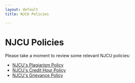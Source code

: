 ```yaml
---
layout: default
title: NJCU Policies

---
```


# NJCU Policies

Please take a moment to review some relevant NJCU policies: 

+ [NJCU's Plagiarism Policy](/resources/Plagiarism.pdf) 
+ [NJCU's Credit Hour Policy](/resources/Credit.pdf) 
+ [NJCU's Grievance Policy](http://www.njcu.edu/sites/default/files/pdfs/draft_-_student_grievance_form_november_2016.docx)